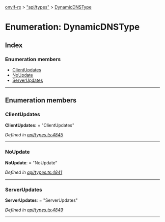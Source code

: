 [onvif-rx](../README.md) > ["api/types"](../modules/_api_types_.md) > [DynamicDNSType](../enums/_api_types_.dynamicdnstype.md)

# Enumeration: DynamicDNSType

## Index

### Enumeration members

* [ClientUpdates](_api_types_.dynamicdnstype.md#clientupdates)
* [NoUpdate](_api_types_.dynamicdnstype.md#noupdate)
* [ServerUpdates](_api_types_.dynamicdnstype.md#serverupdates)

---

## Enumeration members

<a id="clientupdates"></a>

###  ClientUpdates

**ClientUpdates**:  = "ClientUpdates"

*Defined in [api/types.ts:4845](https://github.com/patrickmichalina/onvif-rx/blob/f117e44/src/api/types.ts#L4845)*

___
<a id="noupdate"></a>

###  NoUpdate

**NoUpdate**:  = "NoUpdate"

*Defined in [api/types.ts:4841](https://github.com/patrickmichalina/onvif-rx/blob/f117e44/src/api/types.ts#L4841)*

___
<a id="serverupdates"></a>

###  ServerUpdates

**ServerUpdates**:  = "ServerUpdates"

*Defined in [api/types.ts:4849](https://github.com/patrickmichalina/onvif-rx/blob/f117e44/src/api/types.ts#L4849)*

___

